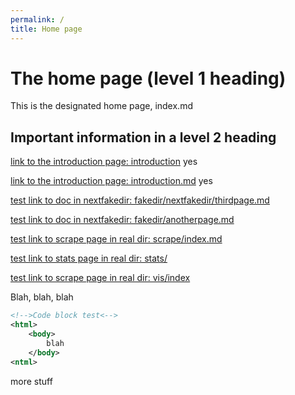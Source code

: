 ```yaml
---
permalink: /
title: Home page
---
```


# The home page (level 1 heading)

This is the designated home page, index.md

## Important information in a level 2 heading

[link to the introduction page: introduction](introduction) yes

[link to the introduction page: introduction.md](introduction.md) yes

[test link to doc in nextfakedir: fakedir/nextfakedir/thirdpage.md](fakedir/nextfakedir/thirdpage.md)

[test link to doc in nextfakedir: fakedir/anotherpage.md](fakedir/anotherpage.md)

[test link to scrape page in real dir: scrape/index.md](scrape/index.md)

[test link to stats page in real dir: stats/](stats/)

[test link to scrape page in real dir: vis/index](vis/index)

Blah, blah, blah

```xml
<!-->Code block test<-->
<html>
    <body>
        blah
    </body>
<ntml>
```

more stuff